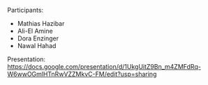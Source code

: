 Participants:

* Mathias Hazibar
* Ali-El Amine
* Dora Enzinger
* Nawal Hahad


Presentation:
https://docs.google.com/presentation/d/1UkgUitZ9Bn_m4ZMFdRq-W6wwOGmlHTnRwVZZMkvC-FM/edit?usp=sharing

